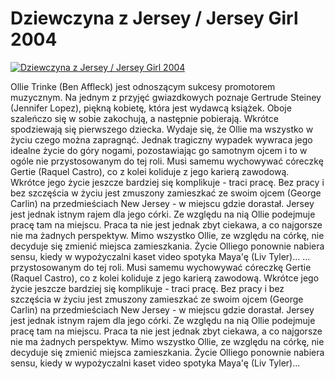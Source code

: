 Dziewczyna z Jersey / Jersey Girl 2004 
=============
[![Dziewczyna z Jersey / Jersey Girl 2004 ](http://vidos.pl/images/player.gif)](http://vidos.pl/dziewczyna-z-jersey-jersey-girl-2004)

 Ollie Trinke (Ben Affleck) jest odnoszącym sukcesy promotorem muzycznym. Na jednym z przyjęć gwiazdkowych poznaje Gertrude Steiney (Jennifer Lopez), piękną kobietę, która jest wydawcą książek. Oboje szaleńczo się w sobie zakochują, a następnie pobierają. Wkrótce spodziewają się pierwszego dziecka. Wydaje się, że Ollie ma wszystko w życiu czego można zapragnąć. Jednak tragiczny wypadek wywraca jego idealne życie do góry nogami, pozostawiając go samotnym ojcem i to w ogóle nie przystosowanym do tej roli. Musi samemu wychowywać córeczkę Gertie (Raquel Castro), co z kolei koliduje z jego karierą zawodową. Wkrótce jego życie jeszcze bardziej się komplikuje - traci pracę. Bez pracy i bez szczęścia w życiu jest zmuszony zamieszkać ze swoim ojcem (George Carlin) na przedmieściach New Jersey - w miejscu gdzie dorastał. Jersey jest jednak istnym rajem dla jego córki. Ze względu na nią Ollie podejmuje pracę tam na miejscu. Praca ta nie jest jednak zbyt ciekawa, a co najgorsze nie ma żadnych perspektyw. Mimo wszystko Ollie, ze względu na córkę, nie decyduje się zmienić miejsca zamieszkania. Życie Olliego ponownie nabiera sensu, kiedy w wypożyczalni kaset video spotyka Maya'ę (Liv Tyler)...  ... przystosowanym do tej roli. Musi samemu wychowywać córeczkę Gertie (Raquel Castro), co z kolei koliduje z jego karierą zawodową. Wkrótce jego życie jeszcze bardziej się komplikuje - traci pracę. Bez pracy i bez szczęścia w życiu jest zmuszony zamieszkać ze swoim ojcem (George Carlin) na przedmieściach New Jersey - w miejscu gdzie dorastał. Jersey jest jednak istnym rajem dla jego córki. Ze względu na nią Ollie podejmuje pracę tam na miejscu. Praca ta nie jest jednak zbyt ciekawa, a co najgorsze nie ma żadnych perspektyw. Mimo wszystko Ollie, ze względu na córkę, nie decyduje się zmienić miejsca zamieszkania. Życie Olliego ponownie nabiera sensu, kiedy w wypożyczalni kaset video spotyka Maya'ę (Liv Tyler)...
